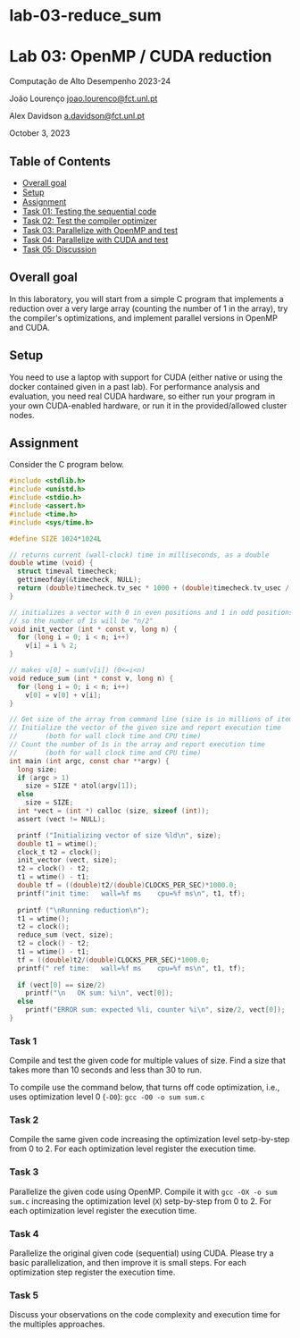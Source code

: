 # lab-03-reduce_sum

# Lab 03: OpenMP / CUDA reduction <!-- omit in toc -->

Computação de Alto Desempenho 2023-24

João Lourenço <joao.lourenco@fct.unl.pt>

Alex Davidson <a.davidson@fct.unl.pt>

October 3, 2023

<!-- ## Assignment link --> <!-- omit in toc -->

<!-- ### <https://classroom.github.com/a/Yk3GawQV> -->

## Table of Contents <!-- omit in toc -->

- [Overall goal](#overall-goal)
- [Setup](#setup)
- [Assignment](#assignment)
- [Task 01: Testing the sequential code](#task-01)
- [Task 02: Test the compiler optimizer](#task-02)
- [Task 03: Parallelize with OpenMP and test](#task-03)
- [Task 04: Parallelize with CUDA and test](#task-04)
- [Task 05: Discussion](#task-05)


## Overall goal

In this laboratory, you will start from a simple C program that implements a reduction over a very large array (counting the number of 1 in the array), try the compiler's optimizations, and implement parallel versions in OpenMP and CUDA.

## Setup

You need to use a laptop with support for CUDA (either native or using the docker contained given in a past lab).  For performance analysis and evaluation, you need real CUDA hardware, so either run your program in your own CUDA-enabled hardware, or run it in the provided/allowed cluster nodes.

## Assignment

Consider the C program below.

```c
#include <stdlib.h>
#include <unistd.h>
#include <stdio.h>
#include <assert.h>
#include <time.h>
#include <sys/time.h>

#define SIZE 1024*1024L

// returns current (wall-clock) time in milliseconds, as a double
double wtime (void) {
  struct timeval timecheck;
  gettimeofday(&timecheck, NULL);
  return (double)timecheck.tv_sec * 1000 + (double)timecheck.tv_usec / 1000;
}

// initializes a vector with 0 in even positions and 1 in odd positions
// so the number of 1s will be "n/2"
void init_vector (int * const v, long n) {
  for (long i = 0; i < n; i++)
    v[i] = i % 2;
}

// makes v[0] = sum(v[i]) (0<=i<n)
void reduce_sum (int * const v, long n) {
  for (long i = 0; i < n; i++)
    v[0] = v[0] + v[i];
}

// Get size of the array from command line (size is in millions of items)
// Initialize the vector of the given size and report execution time
//       (both for wall clock time and CPU time)
// Count the number of 1s in the array and report execution time
//       (both for wall clock time and CPU time)
int main (int argc, const char **argv) {
  long size;
  if (argc > 1)
    size = SIZE * atol(argv[1]);
  else
    size = SIZE;  
  int *vect = (int *) calloc (size, sizeof (int));
  assert (vect != NULL);

  printf ("Initializing vector of size %ld\n", size);
  double t1 = wtime();
  clock_t t2 = clock();
  init_vector (vect, size);
  t2 = clock() - t2;
  t1 = wtime() - t1;
  double tf = ((double)t2/(double)CLOCKS_PER_SEC)*1000.0;
  printf("init time:   wall=%f ms    cpu=%f ms\n", t1, tf);
  
  printf ("\nRunning reduction\n");
  t1 = wtime();
  t2 = clock();
  reduce_sum (vect, size);
  t2 = clock() - t2;
  t1 = wtime() - t1;
  tf = ((double)t2/(double)CLOCKS_PER_SEC)*1000.0;
  printf(" ref time:   wall=%f ms    cpu=%f ms\n", t1, tf);
  
  if (vect[0] == size/2)
    printf("\n   OK sum: %i\n", vect[0]);
  else
    printf("ERROR sum: expected %li, counter %i\n", size/2, vect[0]);
}
```

### Task 1

Compile and test the given code for multiple values of size.  Find a size that takes more than 10 seconds and less than 30 to run.

To compile use the command below, that turns off code optimization, i.e., uses optimization level 0 (`-O0`):
`gcc -O0 -o sum sum.c`

### Task 2

Compile the same given code increasing the optimization level setp-by-step from 0 to 2.  For each optimization level register the execution time.

### Task 3

Parallelize the given code using OpenMP.  Compile it with `gcc -OX -o sum sum.c` increasing the optimization level (`X`) setp-by-step from 0 to 2.  For each optimization level register the execution time.

### Task 4

Parallelize the original given code  (sequential)  using CUDA.  Please try a basic parallelization, and then improve it is small steps.  For each optimization step register the execution time.

### Task 5

Discuss your observations on the code complexity and execution time for the multiples approaches.
